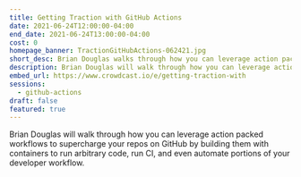 ```yaml
---
title: Getting Traction with GitHub Actions
date: 2021-06-24T12:00:00-04:00
end_date: 2021-06-24T13:00:00-04:00
cost: 0
homepage_banner: TractionGitHubActions-062421.jpg
short_desc: Brian Douglas walks through how you can leverage action packed workflows to supercharge your repos on GitHub by building them with containers to run arbitrary code, run CI, and even automate portions of your developer workflow.
description: Brian Douglas will walk through how you can leverage action packed workflows to supercharge your repos on GitHub by building them with containers to run arbitrary code, run CI, and even automate portions of your developer workflow.
embed_url: https://www.crowdcast.io/e/getting-traction-with
sessions:
  - github-actions
draft: false
featured: true
---
```


Brian Douglas will walk through how you can leverage action packed workflows to supercharge your repos on GitHub by building them with containers to run arbitrary code, run CI, and even automate portions of your developer workflow.
